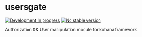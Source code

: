 # usersgate
[![Development In progress](https://img.shields.io/badge/development-In_progress-yellow.svg)](https://img.shields.io/badge/development-In_progress-yellow.svg)
[![No stable version](https://img.shields.io/badge/stable-none-lightgrey.svg)](https://img.shields.io/badge/stable-none-lightgrey.svg)

Authorization &amp;&amp; User manipulation module for kohana framework